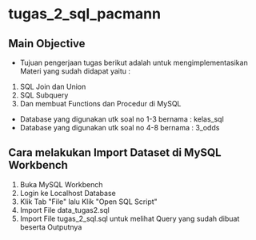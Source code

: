 # tugas_2_sql_pacmann

## Main Objective
- Tujuan pengerjaan tugas berikut adalah untuk mengimplementasikan Materi yang sudah didapat yaitu :
1. SQL Join dan Union
2. SQL Subquery
3. Dan membuat Functions dan Procedur di MySQL

- Database yang digunakan utk soal no 1-3 bernama : kelas_sql
- Database yang digunakan utk soal no 4-8 bernama : 3_odds

## Cara melakukan Import Dataset di MySQL Workbench
1. Buka MySQL Workbench
2. Login ke Localhost Database
3. Klik Tab "File" lalu Klik "Open SQL Script"
4. Import File data_tugas2.sql
5. Import File tugas_2_sql.sql untuk melihat Query yang sudah dibuat beserta Outputnya
